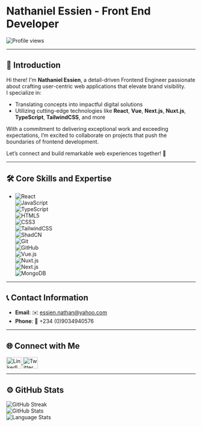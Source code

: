 # Nathaniel Essien - Front End Developer  

<p align="left">  
  <img src="https://komarev.com/ghpvc/?username=nathaniyell&label=Profile%20views&color=0e75b6&style=flat" alt="Profile views" />  
</p>

---

## 👋 Introduction  

Hi there! I'm **Nathaniel Essien**, a detail-driven Frontend Engineer passionate about crafting user-centric web applications that elevate brand visibility.  
I specialize in:  
- Translating concepts into impactful digital solutions  
- Utilizing cutting-edge technologies like **React**, **Vue**, **Next.js**, **Nuxt.js**, **TypeScript**, **TailwindCSS**, and more  

With a commitment to delivering exceptional work and exceeding expectations, I’m excited to collaborate on projects that push the boundaries of frontend development.  

Let’s connect and build remarkable web experiences together! 🚀  

---

## 🛠️ Core Skills and Expertise  

- ![React](https://img.shields.io/badge/react-%2320232a.svg?style=for-the-badge&logo=react&logoColor=%2361DAFB)  
  ![JavaScript](https://img.shields.io/badge/javascript-%23323330.svg?style=for-the-badge&logo=javascript&logoColor=%23F7DF1E)  
  ![TypeScript](https://img.shields.io/badge/typescript-%23007ACC.svg?style=for-the-badge&logo=typescript&logoColor=white)  
  ![HTML5](https://img.shields.io/badge/html5-%23E34F26.svg?style=for-the-badge&logo=html5&logoColor=white)  
  ![CSS3](https://img.shields.io/badge/css3-%231572B6.svg?style=for-the-badge&logo=css3&logoColor=white)  
  ![TailwindCSS](https://img.shields.io/badge/tailwindcss-%2338B2AC.svg?style=for-the-badge&logo=tailwind-css&logoColor=white)  
  ![ShadCN](https://img.shields.io/badge/shadcn-ui-%2320232A.svg?style=for-the-badge&logoColor=white)  
  ![Git](https://img.shields.io/badge/git-%23F05033.svg?style=for-the-badge&logo=git&logoColor=white)  
  ![GitHub](https://img.shields.io/badge/github-%23121011.svg?style=for-the-badge&logo=github&logoColor=white)  
  ![Vue.js](https://img.shields.io/badge/vuejs-%2335495e.svg?style=for-the-badge&logo=vue.js&logoColor=%234FC08D)  
  ![Nuxt.js](https://img.shields.io/badge/nuxtjs-%2300C58E.svg?style=for-the-badge&logo=nuxt.js&logoColor=white)  
  ![Next.js](https://img.shields.io/badge/nextjs-%23000000.svg?style=for-the-badge&logo=next.js&logoColor=white)  
  ![MongoDB](https://img.shields.io/badge/mongodb-%2347A248.svg?style=for-the-badge&logo=mongodb&logoColor=white)  

---

## 📞 Contact Information  

- **Email**: ✉️ [essien.nathan@yahoo.com](mailto:essien.nathan@yahoo.com)  
- **Phone**: 📱 +234 (0)9034940576  

---

## 🌐 Connect with Me  

<p align="left">
  <a href="https://www.linkedin.com/in/thaniyell" target="_blank">  
    <img align="center" src="https://raw.githubusercontent.com/rahuldkjain/github-profile-readme-generator/master/src/images/icons/Social/linked-in-alt.svg" alt="LinkedIn" height="30" width="40" />  
  </a>  
  <a href="https://twitter.com/_kvngNath" target="_blank">  
    <img align="center" src="https://raw.githubusercontent.com/rahuldkjain/github-profile-readme-generator/master/src/images/icons/Social/twitter.svg" alt="Twitter" height="30" width="40" />  
  </a>  
</p>

---

## ⚙️ GitHub Stats  

<p align="left">
  <img align="center" src="https://github-readme-streak-stats.herokuapp.com/?user=nathaniyell&theme=tokyonight&cache_bust=1" alt="GitHub Streak" /><br />
  <img align="center" src="https://github-readme-stats.vercel.app/api?username=Nathaniyell&count_private=true&theme=tokyonight&showicons=true" alt="GitHub Stats" /><br />
  <img align="center" src="https://github-readme-stats.vercel.app/api/top-langs/?username=Nathaniyell&langs_count=5&theme=tokyonight" alt="Language Stats" />
</p>
